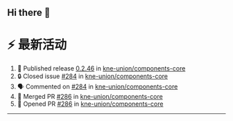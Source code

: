 ## Hi there 👋

<!--

**Here are some ideas to get you started:**

🙋‍♀️ A short introduction - what is your organization all about?
🌈 Contribution guidelines - how can the community get involved?
👩‍💻 Useful resources - where can the community find your docs? Is there anything else the community should know?
🍿 Fun facts - what does your team eat for breakfast?
🧙 Remember, you can do mighty things with the power of [Markdown](https://docs.github.com/github/writing-on-github/getting-started-with-writing-and-formatting-on-github/basic-writing-and-formatting-syntax)
-->


# ⚡ 最新活动

<!--START_SECTION:activity-->
1. 🚀 Published release [0.2.46](https://github.com/kne-union/components-core/releases/tag/0.2.46) in [kne-union/components-core](https://github.com/kne-union/components-core)
2. 🔒 Closed issue [#284](https://github.com/kne-union/components-core/issues/284) in [kne-union/components-core](https://github.com/kne-union/components-core)
3. 🗣 Commented on [#284](https://github.com/kne-union/components-core/issues/284#issuecomment-2378589057) in [kne-union/components-core](https://github.com/kne-union/components-core)
4. 🎉 Merged PR [#286](https://github.com/kne-union/components-core/pull/286) in [kne-union/components-core](https://github.com/kne-union/components-core)
5. 💪 Opened PR [#286](https://github.com/kne-union/components-core/pull/286) in [kne-union/components-core](https://github.com/kne-union/components-core)
<!--END_SECTION:activity-->

---

